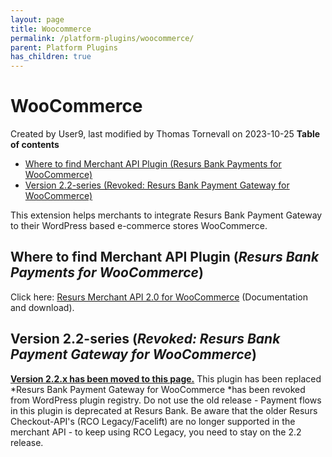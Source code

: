 ```yaml
---
layout: page
title: Woocommerce
permalink: /platform-plugins/woocommerce/
parent: Platform Plugins
has_children: true
---
```




# WooCommerce 
Created by User9, last modified by Thomas Tornevall on 2023-10-25
**Table of contents**
- [Where to find Merchant API Plugin (Resurs Bank Payments for
  WooCommerce)](#WooCommerce-WheretofindMerchantAPIPlugin(ResursBankPaymentsforWooCommerce))
- [Version 2.2-series (Revoked: Resurs Bank Payment Gateway for
  WooCommerce)](#WooCommerce-Version2.2-series(Revoked:ResursBankPaymentGatewayforWooCommerce))
  
This extension helps merchants to integrate Resurs Bank Payment Gateway
to their WordPress based e-commerce stores WooCommerce.
## Where to find Merchant API Plugin (*Resurs Bank Payments for WooCommerce*)
Click here: [Resurs Merchant API 2.0 for
WooCommerce](Resurs-Merchant-API-2.0-for-WooCommerce_81887266.html)
(Documentation and download).
## Version 2.2-series (*Revoked: Resurs Bank Payment Gateway for WooCommerce*)
**[Version 2.2.x has been moved to this page.](91030050.html)**
This plugin has been replaced
*Resurs Bank Payment Gateway for WooCommerce *has been revoked from
WordPress plugin registry. Do not use the old release - Payment flows in
this plugin is deprecated at Resurs Bank.
Be aware that the older Resurs Checkout-API's (RCO Legacy/Facelift) are
no longer supported in the merchant API - to keep using RCO Legacy, you
need to stay on the 2.2 release.
